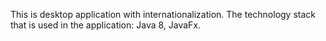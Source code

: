 This is desktop application with  internationalization.
The technology stack that is used in the application: Java 8, JavaFx.